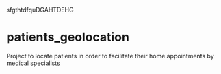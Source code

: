 
sfgthtdfquDGAHTDEHG
# patients_geolocation
Project to locate patients in order to facilitate their home appointments by medical specialists
